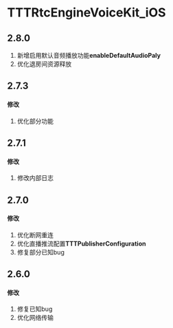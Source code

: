 # TTTRtcEngineVoiceKit_iOS

## 2.8.0

1. 新增启用默认音频播放功能**enableDefaultAudioPaly**
2. 优化退房间资源释放

## 2.7.3

#### 修改

1. 优化部分功能

## 2.7.1

#### 修改

1. 修改内部日志

## 2.7.0

#### 修改

1. 优化断网重连
2. 优化直播推流配置**TTTPublisherConfiguration**
3. 修复部分已知bug

## 2.6.0

#### 修改

1. 修复已知bug
2. 优化网络传输
